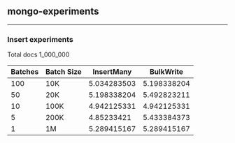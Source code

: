 ## mongo-experiments
<hr/>

### Insert experiments

Total docs 1_000_000

| Batches | Batch Size | InsertMany  | BulkWrite   |
|---------|------------|-------------|-------------|
| 100     | 10K        | 5.034283503 | 5.198338204 |
| 50      | 20K        | 5.198338204 | 5.492823211 |
| 10      | 100K       | 4.942125331 | 4.942125331 |
| 5       | 200K       | 4.85233421  | 5.433384373 |
| 1       | 1M         | 5.289415167 | 5.289415167 |